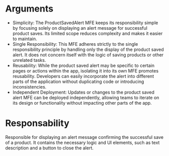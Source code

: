 # Arguments
- Simplicity: The ProductSavedAlert MFE keeps its responsibility simple by focusing solely on displaying an alert message for successful product saves. Its limited scope reduces complexity and makes it easier to maintain.
- Single Responsibility: This MFE adheres strictly to the single responsibility principle by handling only the display of the product saved alert. It does not concern itself with the logic of saving products or other unrelated tasks.
- Reusability: While the product saved alert may be specific to certain pages or actions within the app, isolating it into its own MFE promotes reusability. Developers can easily incorporate the alert into different parts of the application without duplicating code or introducing inconsistencies.
- Independent Deployment: Updates or changes to the product saved alert MFE can be deployed independently, allowing teams to iterate on its design or functionality without impacting other parts of the app.

# Responsability
Responsible for displaying an alert message confirming the successful save of a product. It contains the necessary logic and UI elements, such as text description and a button to close the alert.
